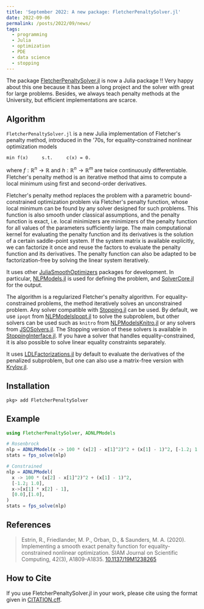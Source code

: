 ```yaml
---
title: 'September 2022: A new package: FletcherPenaltySolver.jl'
date: 2022-09-06
permalink: /posts/2022/09/news/
tags:
  - programming
  - Julia
  - optimization
  - PDE
  - data science
  - stopping
---
```


The package [FletcherPenaltySolver.jl](https://github.com/JuliaSmoothOptimizers/FletcherPenaltySolver.jl) is now a Julia package !! Very happy about this one because it has been a long project and the solver with great for large problems. Besides, we always teach penalty methods at the University, but efficient implementations are scarce.

## Algorithm

`FletcherPenaltySolver.jl` is a new Julia implementation of Fletcher's penalty method, introduced in the '70s, for equality-constrained nonlinear optimization models

    min f(x)     s.t.     c(x) = 0.

where  $f:\mathbb{R}^n \rightarrow \mathbb{R}$ and  $h:\mathbb{R}^n \rightarrow \mathbb{R}^m$ are twice continuously differentiable.
Fletcher's penalty method is an iterative method that aims to compute a local minimum using first and second-order derivatives.

Fletcher's penalty method replaces the problem with a parametric bound-constrained optimization problem via Fletcher's penalty function, whose local minimum can be found by any solver designed for such problems.
This function is also smooth under classical assumptions, and the penalty function is exact, i.e. local minimizers are minimizers of the penalty function for all values of the parameters sufficiently large. The main computational kernel for evaluating the penalty function and its derivatives is the solution of a certain saddle-point system. If the system matrix is available explicitly, we can factorize it once and reuse the factors to evaluate the penalty function and its derivatives. The penalty function can also be adapted to be factorization-free by solving the linear system iteratively.

It uses other [JuliaSmoothOptimizers](https://juliasmoothoptimizers.github.io) packages for development.
In particular, [NLPModels.jl](https://github.com/JuliaSmoothOptimizers/NLPModels.jl) is used for defining the problem, and [SolverCore.jl](https://github.com/JuliaSmoothOptimizers/SolverCore.jl) for the output.

The algorithm is a regularized Fletcher's penalty algorithm. For equality-constrained problems, the method iteratively solves an unconstrained problem. Any solver compatible with [Stopping.jl](https://github.com/vepiteski/Stopping.jl) can be used. By default, we use `ipopt` from [NLPModelsIpopt.jl](https://github.com/JuliaSmoothOptimizers/NLPModelsIpopt.jl) to solve the subproblem, but other solvers can be used such as `knitro` from [NLPModelsKnitro.jl](https://github.com/JuliaSmoothOptimizers/NLPModelsKnitro.jl) or any solvers from [JSOSolvers.jl](https://github.com/JuliaSmoothOptimizers/JSOSolvers.jl). The Stopping version of these solvers is available in [StoppingInterface.jl](https://github.com/SolverStoppingJulia/StoppingInterface.jl). If you have a solver that handles equality-constrained, it is also possible to solve linear equality constraints separately.

It uses [LDLFactorizations.jl](https://github.com/JuliaSmoothOptimizers/LDLFactorizations.jl) by default to evaluate the derivatives of the penalized subproblem, but one can also use a matrix-free version with [Krylov.jl](https://github.com/JuliaSmoothOptimizers/Krylov.jl).

## Installation

`pkg> add FletcherPenaltySolver`

## Example

```julia
using FletcherPenaltySolver, ADNLPModels

# Rosenbrock
nlp = ADNLPModel(x -> 100 * (x[2] - x[1]^2)^2 + (x[1] - 1)^2, [-1.2; 1.0])
stats = fps_solve(nlp)

# Constrained
nlp = ADNLPModel(
  x -> 100 * (x[2] - x[1]^2)^2 + (x[1] - 1)^2,
  [-1.2; 1.0],
  x->[x[1] * x[2] - 1],
  [0.0],[1.0],
)
stats = fps_solve(nlp)
```

## References

> Estrin, R., Friedlander, M. P., Orban, D., & Saunders, M. A. (2020).
> Implementing a smooth exact penalty function for equality-constrained nonlinear optimization.
> SIAM Journal on Scientific Computing, 42(3), A1809-A1835.
> [10.1137/19M1238265](https://doi.org/10.1137/19M1238265)

## How to Cite

If you use FletcherPenaltySolver.jl in your work, please cite using the format given in [CITATION.cff](https://github.com/JuliaSmoothOptimizers/FletcherPenaltySolver.jl/blob/main/CITATION.cff).
